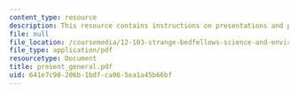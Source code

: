 ```yaml
---
content_type: resource
description: This resource contains instructions on presentations and public speaking.
file: null
file_location: /coursemedia/12-103-strange-bedfellows-science-and-environmental-policy-fall-2005/641e7c98206b1bdfca065ea1a45b66bf_present_general.pdf
file_type: application/pdf
resourcetype: Document
title: present_general.pdf
uid: 641e7c98-206b-1bdf-ca06-5ea1a45b66bf
---
```

